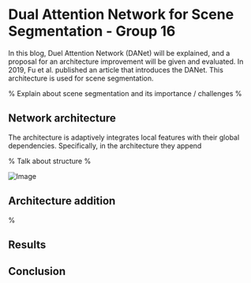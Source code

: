 # Dual Attention Network for Scene Segmentation - Group 16
In this blog, Duel Attention Network (DANet) will be explained, and a proposal for an architecture improvement will be given and evaluated. In 2019, Fu et al. published an article that introduces the DANet. This architecture is used for scene segmentation. 

% Explain about scene segmentation and its importance / challenges %


## Network architecture
 The architecture is adaptively integrates local features with their global dependencies. Specifically, in the architecture they append
 
 % Talk about structure %

![Image](TCN_layer.png)
<!-- <p align="center">
<img src= cv-architecture.png/ width=70% height=70%>
</p> -->

## Architecture addition
%


## Results


## Conclusion
